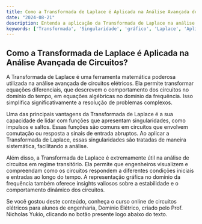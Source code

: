 ```yaml
---
title: Como a Transformada de Laplace é Aplicada na Análise Avançada de Circuitos?
date: "2024-08-21"
description: Entenda a aplicação da Transformada de Laplace na análise avançada de circuitos elétricos.
keywords: ['Transformada', 'Singularidade', 'gráfico', 'Laplace', 'Aplicação', 'Avançada']
---
```


## Como a Transformada de Laplace é Aplicada na Análise Avançada de Circuitos?

A Transformada de Laplace é uma ferramenta matemática poderosa utilizada na análise avançada de circuitos elétricos. Ela permite transformar equações diferenciais, que descrevem o comportamento dos circuitos no domínio do tempo, em equações algébricas no domínio da frequência. Isso simplifica significativamente a resolução de problemas complexos.

Uma das principais vantagens da Transformada de Laplace é a sua capacidade de lidar com funções que apresentam singularidades, como impulsos e saltos. Essas funções são comuns em circuitos que envolvem comutação ou resposta a sinais de entrada abruptos. Ao aplicar a Transformada de Laplace, essas singularidades são tratadas de maneira sistemática, facilitando a análise.

Além disso, a Transformada de Laplace é extremamente útil na análise de circuitos em regime transitório. Ela permite que engenheiros visualizem e compreendam como os circuitos respondem a diferentes condições iniciais e entradas ao longo do tempo. A representação gráfica no domínio da frequência também oferece insights valiosos sobre a estabilidade e o comportamento dinâmico dos circuitos.

Se você gostou deste conteúdo, conheça o curso online de circuitos elétricos para alunos de engenharia, Domínio Elétrico, criado pelo Prof. Nicholas Yukio, clicando no botão presente logo abaixo do texto.